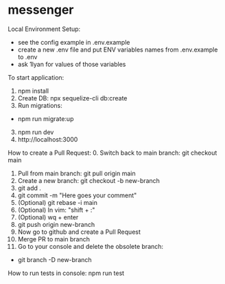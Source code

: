 # messenger

Local Environment Setup:
 - see the config example in .env.example
 - create a new .env file and put ENV variables names from .env.example to .env
 - ask 1lyan for values of those variables

To start application:
1. npm install
2. Create DB: npx sequelize-cli db:create
3. Run migrations: 
 - npm run migrate:up
3. npm run dev
4. http://localhost:3000

How to create a Pull Request:
0. Switch back to main branch: git checkout main
1. Pull from main branch: git pull origin main
2. Create a new branch: git checkout -b new-branch
3. git add .
4. git commit -m "Here goes your comment"
5. (Optional) git rebase -i main
6. (Optional) In vim: "shift + :"
7. (Optional) wq + enter
8. git push origin new-branch
9. Now go to github and create a Pull Request
10. Merge PR to main branch
11. Go to your console and delete the obsolete branch:
 - git branch -D new-branch

 How to run tests in console:
 npm run test
